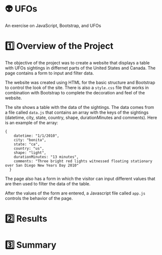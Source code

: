 # 👽 UFOs
An exercise on JavaScript, Bootstrap, and UFOs

# :one: Overview of the Project

The objective of the project was to create a website that displays a table with UFOs sightings in differnet parts of the United States and Canada.  The page contains a form to input and filter data.

The website was created using HTML for the basic structure and Bootstrap to control the look of the site.  There is also a `style.css` file that works in combination with Bootstrap to complete the decoration and feel of the website.

The site shows a table with the data of the sightings.  The data comes from a file called  `data.js` that contains an array with the keys of the sightings (datetime, city, state, country, shape, durationMinutes and comments).  Here is an example of the array:

```
{
    datetime: "1/1/2010",
    city: "bonita",
    state: "ca",
    country: "us",
    shape: "light",
    durationMinutes: "13 minutes",
    comments: "Three bright red lights witnessed floating stationary over San Diego New Years Day 2010"
  }
```
The page also has a form in which the visitor can input different values that are then used to filter the data of the table.

After the values of the form are entered, a Javascript file called `app.js` controls the behavior of the page. 

# :two: Results

# :three: Summary
